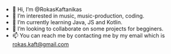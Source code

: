 - 👋 Hi, I’m @RokasKaftanikas
- 👀 I’m interested in music, music-production, coding.
- 🌱 I’m currently learning Java, JS and Kotlin. 
- 💞️ I’m looking to collaborate on some projects for begginers. 
- 📫 You can reach me by contacting me by my email which is rokas.kaft@gmail.com

<!---
RokasKaftanikas/RokasKaftanikas is a ✨ special ✨ repository because its `README.md` (this file) appears on your GitHub profile.
You can click the Preview link to take a look at your changes.
--->
